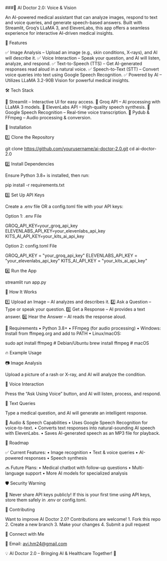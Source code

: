 ###🚀 AI Doctor 2.0: Voice & Vision

An AI-powered medical assistant that can analyze images, respond to text and voice queries, and generate speech-based answers. Built with Streamlit, Groq’s LLaMA 3, and ElevenLabs, this app offers a seamless experience for interactive AI-driven medical insights.

🌟 Features

✅ Image Analysis – Upload an image (e.g., skin conditions, X-rays), and AI will describe it.
✅ Voice Interaction – Speak your question, and AI will listen, analyze, and respond.
✅ Text-to-Speech (TTS) – Get AI-generated responses read aloud in a natural voice.
✅ Speech-to-Text (STT) – Convert voice queries into text using Google Speech Recognition.
✅ Powered by AI – Utilizes LLaMA 3.2-90B Vision for powerful medical insights.

🛠 Tech Stack

🔹 Streamlit – Interactive UI for easy access.
🔹 Groq API – AI processing with LLaMA 3 models.
🔹 ElevenLabs API – High-quality speech synthesis.
🔹 Google Speech Recognition – Real-time voice transcription.
🔹 Pydub & FFmpeg – Audio processing & conversion.

🚀 Installation

1️⃣ Clone the Repository

git clone https://github.com/yourusername/ai-doctor-2.0.git
cd ai-doctor-2.0

2️⃣ Install Dependencies

Ensure Python 3.8+ is installed, then run:

pip install -r requirements.txt

3️⃣ Set Up API Keys

Create a .env file OR a config.toml file with your API keys:

Option 1: .env File

GROQ_API_KEY=your_groq_api_key
ELEVENLABS_API_KEY=your_elevenlabs_api_key
KITS_AI_API_KEY=your_kits_ai_api_key

Option 2: config.toml File

GROQ_API_KEY = "your_groq_api_key"
ELEVENLABS_API_KEY = "your_elevenlabs_api_key"
KITS_AI_API_KEY = "your_kits_ai_api_key"

4️⃣ Run the App

streamlit run app.py

📸 How It Works

1️⃣ Upload an Image – AI analyzes and describes it.
2️⃣ Ask a Question – Type or speak your question.
3️⃣ Get a Response – AI provides a text answer.
4️⃣ Hear the Answer – AI reads the response aloud.

📌 Requirements
	•	Python 3.8+
	•	FFmpeg (for audio processing)
	•	Windows: Install from ffmpeg.org and add to PATH
	•	Linux/macOS:

sudo apt install ffmpeg  # Debian/Ubuntu
brew install ffmpeg  # macOS

🔥 Example Usage

📷 Image Analysis

Upload a picture of a rash or X-ray, and AI will analyze the condition.

🎤 Voice Interaction

Press the “Ask Using Voice” button, and AI will listen, process, and respond.

📝 Text Queries

Type a medical question, and AI will generate an intelligent response.

🎤 Audio & Speech Capabilities
	•	Uses Google Speech Recognition for voice-to-text.
	•	Converts text responses into natural-sounding AI speech with ElevenLabs.
	•	Saves AI-generated speech as an MP3 file for playback.

🎯 Roadmap

✅ Current Features:
	•	Image recognition
	•	Text & voice queries
	•	AI-powered responses
	•	Speech synthesis

🔜 Future Plans:
	•	Medical chatbot with follow-up questions
	•	Multi-language support
	•	More AI models for specialized analysis

🛡 Security Warning

🚨 Never share API keys publicly! If this is your first time using API keys, store them safely in .env or config.toml.

🤝 Contributing

Want to improve AI Doctor 2.0? Contributions are welcome!
	1.	Fork this repo
	2.	Create a new branch
	3.	Make your changes
	4.	Submit a pull request


🎤 Connect with Me

📧 Email: avi.hm24@gmail.com


💡 AI Doctor 2.0 – Bringing AI & Healthcare Together! 🚀
